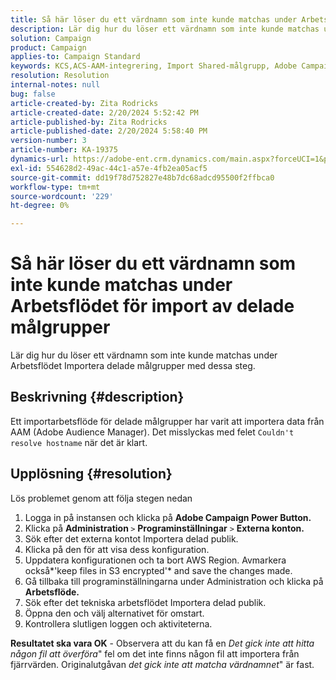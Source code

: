 ```yaml
---
title: Så här löser du ett värdnamn som inte kunde matchas under Arbetsflödet för import av delade målgrupper
description: Lär dig hur du löser ett värdnamn som inte kunde matchas under Arbetsflödet Importera delade målgrupper
solution: Campaign
product: Campaign
applies-to: Campaign Standard
keywords: KCS,ACS-AAM-integrering, Import Shared-målgrupp, Adobe Campaign Standard,
resolution: Resolution
internal-notes: null
bug: false
article-created-by: Zita Rodricks
article-created-date: 2/20/2024 5:52:42 PM
article-published-by: Zita Rodricks
article-published-date: 2/20/2024 5:58:40 PM
version-number: 3
article-number: KA-19375
dynamics-url: https://adobe-ent.crm.dynamics.com/main.aspx?forceUCI=1&pagetype=entityrecord&etn=knowledgearticle&id=c1c702d2-18d0-ee11-9079-6045bd006b4b
exl-id: 554628d2-49ac-44c1-a57e-4fb2ea05acf5
source-git-commit: dd19f78d752827e48b7dc68adcd95500f2ffbca0
workflow-type: tm+mt
source-wordcount: '229'
ht-degree: 0%

---
```


# Så här löser du ett värdnamn som inte kunde matchas under Arbetsflödet för import av delade målgrupper


Lär dig hur du löser ett värdnamn som inte kunde matchas under Arbetsflödet Importera delade målgrupper med dessa steg.

## Beskrivning {#description}

Ett importarbetsflöde för delade målgrupper har varit att importera data från AAM (Adobe Audience Manager). Det misslyckas med felet `Couldn't resolve hostname` när det är klart.

## Upplösning {#resolution}


Lös problemet genom att följa stegen nedan

1. Logga in på instansen och klicka på <b>Adobe Campaign Power Button.</b>
2. Klicka på <b>Administration </b>`>`  <b>Programinställningar</b> `>`  <b>Externa konton.</b>
3. Sök efter det externa kontot Importera delad publik.
4. Klicka på den för att visa dess konfiguration.
5. Uppdatera konfigurationen och ta bort AWS Region. Avmarkera också*&#39;keep files in S3 encrypted&#39;* and save the changes made.
6. Gå tillbaka till programinställningarna under Administration och klicka på<b> Arbetsflöde. </b>
7. Sök efter det tekniska arbetsflödet Importera delad publik.
8. Öppna den och välj alternativet för omstart.
9. Kontrollera slutligen loggen och aktiviteterna.


<b>Resultatet ska vara OK</b> - Observera att du kan få en *Det gick inte att hitta någon fil att överföra*&quot; fel om det inte finns någon fil att importera från fjärrvärden. Originalutgåvan *det gick inte att matcha värdnamnet*&quot; är fast.
